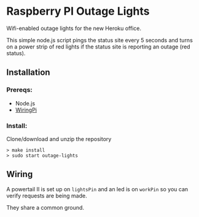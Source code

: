 # Raspberry PI Outage Lights

Wifi-enabled outage lights for the new Heroku office.

This simple node.js script pings the status site
every 5 seconds and turns on a power strip of red lights
if the status site is reporting an outage (red status).

## Installation

### Prereqs:

- Node.js
- [WiringPi](http://wiringpi.com/download-and-install/)

### Install:

Clone/download and unzip the repository

    > make install
    > sudo start outage-lights

## Wiring

A powertail II is set up on `lightsPin` and an led is on
`workPin` so you can verify requests are being made.

They share a common ground.
